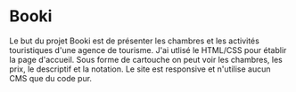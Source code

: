 # Booki
Le but du projet Booki est de présenter les chambres et les activités touristiques d'une agence de tourisme. J'ai utlisé le HTML/CSS pour établir la page d'accueil. Sous forme de cartouche on peut voir les chambres, les prix, le descriptif et la notation. Le site est responsive et n'utilise aucun CMS que du code pur. 
